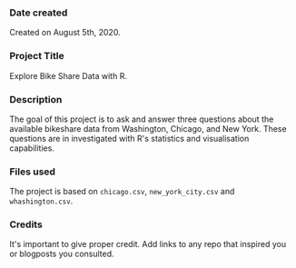 ### Date created
Created on August 5th, 2020.

### Project Title
Explore Bike Share Data with R.

### Description
The goal of this project is to ask and answer three questions about the available bikeshare data from Washington, Chicago, and New York. These questions are in investigated with R's statistics and visualisation capabilities.

### Files used
The project is based on `chicago.csv`, `new_york_city.csv` and `whashington.csv`.

### Credits
It's important to give proper credit. Add links to any repo that inspired you or blogposts you consulted.
